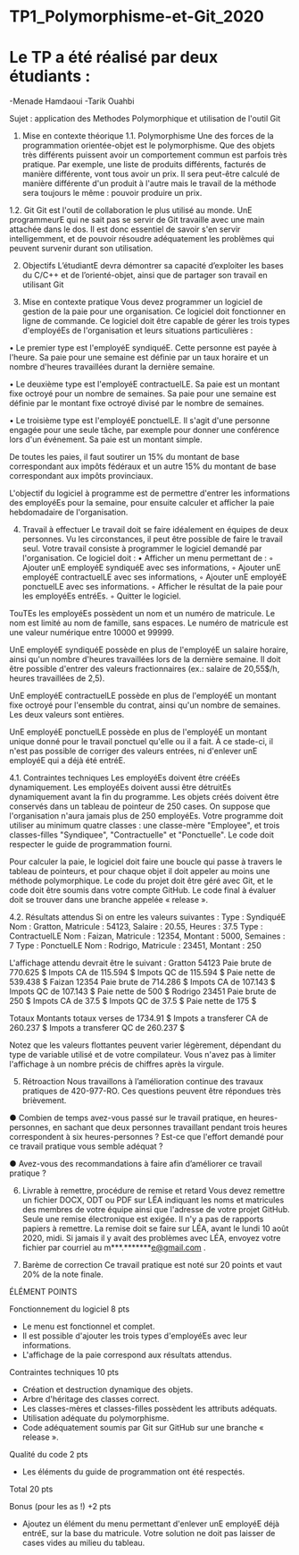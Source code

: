 # TP1_Polymorphisme-et-Git_2020
# Le TP a été réalisé par deux étudiants :
   -Menade Hamdaoui
   -Tarik Ouahbi
		

Sujet : application des Methodes Polymorphique et utilisation de l'outil Git

1. Mise en contexte théorique
1.1. Polymorphisme
Une des forces de la programmation orientée-objet est le polymorphisme. Que des objets très différents puissent avoir un comportement commun est parfois très pratique. Par exemple, une liste de produits différents, facturés de manière différente, vont tous avoir un prix. Il sera peut-être calculé de manière
différente d'un produit à l'autre mais le travail de la méthode sera toujours le même : pouvoir produire un prix.

1.2. Git
Git est l'outil de collaboration le plus utilisé au monde. UnE programmeurE qui ne sait pas se servir de Git travaille avec une main attachée dans le dos. Il est donc essentiel de savoir s'en servir intelligemment, et de pouvoir résoudre adéquatement les problèmes qui peuvent survenir durant son utilisation.

2. Objectifs
L’étudiantE devra démontrer sa capacité d’exploiter les bases du C/C++ et de l’orienté-objet, ainsi que de partager son travail en utilisant Git

3. Mise en contexte pratique
Vous devez programmer un logiciel de gestion de la paie pour une organisation. Ce logiciel doit fonctionner en ligne de commande. Ce logiciel doit être capable de gérer les trois types d'employéEs de l'organisation et leurs situations particulières :

• Le premier type est l'employéE syndiquéE. Cette personne est payée à l'heure. Sa paie pour une semaine est définie par un taux horaire et un nombre d'heures travaillées durant la dernière
semaine.

• Le deuxième type est l'employéE contractuelLE. Sa paie est un montant fixe octroyé pour un nombre de semaines. Sa paie pour une semaine est définie par le montant fixe octroyé divisé par le nombre de semaines.

• Le troisième type est l'employéE ponctuelLE. Il s'agit d'une personne engagée pour une seule tâche, par exemple pour donner une conférence lors d'un événement. Sa paie est un montant simple.

De toutes les paies, il faut soutirer un 15% du montant de base correspondant aux impôts fédéraux et un autre 15% du montant de base correspondant aux impôts provinciaux.

L'objectif du logiciel à programme est de permettre d'entrer les informations des employéEs pour la semaine, pour ensuite calculer et afficher la paie hebdomadaire de l'organisation.

4. Travail à effectuer
Le travail doit se faire idéalement en équipes de deux personnes. Vu les circonstances, il peut être possible de faire le travail seul.
Votre travail consiste à programmer le logiciel demandé par l'organisation. Ce logiciel doit :
• Afficher un menu permettant de :
 ◦ Ajouter unE employéE syndiquéE avec ses informations,
 ◦ Ajouter unE employéE contractuelLE avec ses informations,
 ◦ Ajouter unE employéE ponctuelLE avec ses informations.
 ◦ Afficher le résultat de la paie pour les employéEs entréEs.
 ◦ Quitter le logiciel.

TouTEs les employéEs possèdent un nom et un numéro de matricule. Le nom est limité au nom de famille, sans espaces. Le numéro de matricule est une valeur numérique entre 10000 et 99999.

UnE employéE syndiquéE possède en plus de l'employéE un salaire horaire, ainsi qu'un nombre d'heures travaillées lors de la dernière semaine. Il doit être possible d'entrer des valeurs fractionnaires (ex.: salaire de 20,55$/h, heures travaillées de 2,5).

UnE employéE contractuelLE possède en plus de l'employéE un montant fixe octroyé pour l'ensemble du contrat, ainsi qu'un nombre de semaines. Les deux valeurs sont entières.

UnE employéE ponctuelLE possède en plus de l'employéE un montant unique donné pour le travail ponctuel qu'elle ou il a fait.
À ce stade-ci, il n'est pas possible de corriger des valeurs entrées, ni d'enlever unE employéE qui a déjà été entréE.

4.1. Contraintes techniques
Les employéEs doivent être crééEs dynamiquement. Les employéEs doivent aussi être détruitEs dynamiquement avant la fin du programme. Les objets créés doivent être conservés dans un tableau de pointeur de 250 cases. On suppose que l'organisation n'aura jamais plus de 250 employéEs.
Votre programme doit utiliser au minimum quatre classes : une classe-mère "Employee", et trois classes-filles "Syndiquee", "Contractuelle" et "Ponctuelle".
Le code doit respecter le guide de programmation fourni.

Pour calculer la paie, le logiciel doit faire une boucle qui passe à travers le tableau de pointeurs, et pour chaque objet il doit appeler au moins une méthode polymorphique.
Le code du projet doit être géré avec Git, et le code doit être soumis dans votre compte GitHub. Le code final à évaluer doit se trouver dans une branche appelée « release ».

4.2. Résultats attendus
Si on entre les valeurs suivantes :
 Type : SyndiquéE Nom : Gratton, Matricule : 54123, Salaire : 20.55, Heures : 37.5
 Type : ContractuelLE Nom : Faizan, Matricule : 12354, Montant : 5000, Semaines : 7
 Type : PonctuelLE Nom : Rodrigo, Matricule : 23451, Montant : 250

L'affichage attendu devrait être le suivant :
Gratton 54123
 Paie brute de 770.625 $
 Impots CA de 115.594 $
 Impots QC de 115.594 $
 Paie nette de 539.438 $
Faizan 12354
 Paie brute de 714.286 $
 Impots CA de 107.143 $
 Impots QC de 107.143 $
 Paie nette de 500 $
Rodrigo 23451
 Paie brute de 250 $
 Impots CA de 37.5 $
 Impots QC de 37.5 $
 Paie nette de 175 $
 
Totaux
 Montants totaux verses de 1734.91 $
 Impots a transferer CA de 260.237 $
 Impots a transferer QC de 260.237 $

Notez que les valeurs flottantes peuvent varier légèrement, dépendant du type de variable utilisé et de votre compilateur. Vous n'avez pas à limiter l'affichage à un nombre précis de chiffres après la virgule.

5. Rétroaction
Nous travaillons à l’amélioration continue des travaux pratiques de 420-977-RO. Ces questions peuvent être répondues très brièvement.

● Combien de temps avez-vous passé sur le travail pratique, en heures-personnes, en sachant que deux personnes travaillant pendant trois heures correspondent à six heures-personnes ? Est-ce que l'effort demandé pour ce travail pratique vous semble adéquat ?

● Avez-vous des recommandations à faire afin d’améliorer ce travail pratique ?

6. Livrable à remettre, procédure de remise et retard
Vous devez remettre un fichier DOCX, ODT ou PDF sur LÉA indiquant les noms et matricules des membres de votre équipe ainsi que l'adresse de votre projet GitHub.
Seule une remise électronique est exigée. Il n'y a pas de rapports papiers à remettre. La remise doit se faire sur LÉA, avant le lundi 10 août 2020, midi. Si jamais il y avait des problèmes avec LÉA, envoyez votre fichier par courriel au m***.*******e@gmail.com .

7. Barème de correction
Ce travail pratique est noté sur 20 points et vaut 20% de la note finale.

ÉLÉMENT POINTS

Fonctionnement du logiciel 8 pts
- Le menu est fonctionnel et complet.
- Il est possible d'ajouter les trois types d'employéEs avec leur informations.
- L'affichage de la paie correspond aux résultats attendus.

Contraintes techniques 10 pts
- Création et destruction dynamique des objets.
- Arbre d'héritage des classes correct.
- Les classes-mères et classes-filles possèdent les attributs adéquats.
- Utilisation adéquate du polymorphisme.
- Code adéquatement soumis par Git sur GitHub sur une branche « release ».

Qualité du code 2 pts
- Les éléments du guide de programmation ont été respectés.

Total 20 pts

Bonus (pour les as !) +2 pts
- Ajoutez un élément du menu permettant d'enlever unE employéE déjà entréE,
sur la base du matricule. Votre solution ne doit pas laisser de cases vides au
milieu du tableau.
